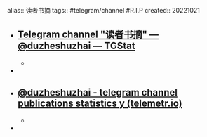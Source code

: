 alias:: 读者书摘
tags:: #telegram/channel #R.I.P
created:: 20221021

- ## [Telegram channel "读者书摘" — @duzheshuzhai — TGStat](https://tgstat.com/channel/@duzheshuzhai)
  -
-
- ## [@duzheshuzhai - telegram channel publications statistics y (telemetr.io)](https://telemetr.io/en/channels/1306853448-duzheshuzhai/publish)
  -
-